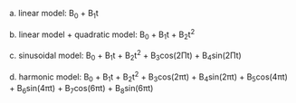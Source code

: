 

a. linear model: B<sub>0</sub> + B<sub>1</sub>t

b. linear model + quadratic model: B<sub>0</sub> + B<sub>1</sub>t + B<sub>2</sub>t<sup>2</sup>

c. sinusoidal model: B<sub>0</sub> + B<sub>1</sub>t + B<sub>2</sub>t<sup>2</sup> + B<sub>3</sub>cos(2&Pi;t) + B<sub>4</sub>sin(2&Pi;t)

d. harmonic model: B<sub>0</sub> + B<sub>1</sub>t + B<sub>2</sub>t<sup>2</sup> + B<sub>3</sub>cos(2&pi;t) + B<sub>4</sub>sin(2&pi;t) + B<sub>5</sub>cos(4&pi;t) + B<sub>6</sub>sin(4&pi;t) + B<sub>7</sub>cos(6&pi;t) + B<sub>8</sub>sin(6&pi;t)
